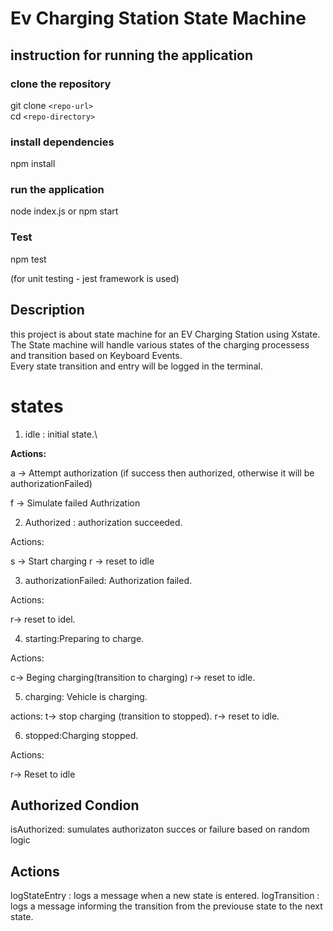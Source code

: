 # Ev Charging Station State Machine

## instruction for running the application 

### clone the repository

git clone ``<repo-url>`` \
cd ``<repo-directory>``

### install dependencies

npm install

### run the application 

node index.js
or 
npm start

### Test

npm test

(for unit testing - jest framework is used)

## Description

this project is about state machine for an EV Charging Station using Xstate.\
The State machine will handle various states of the charging processess and transition based on Keyboard Events.\
Every state transition and entry will be logged in the terminal.

# states

1. idle : initial state.\

**Actions:** 

a -> Attempt authorization (if success then authorized, otherwise it will be authorizationFailed)

f -> Simulate failed Authrization

2. Authorized : authorization succeeded.

Actions:

s -> Start charging 
r -> reset to idle

3. authorizationFailed: Authorization failed.

Actions:

r-> reset to idel.

4. starting:Preparing to charge.

Actions: 

c-> Beging charging(transition to charging)
r->  reset to idle.

5. charging: Vehicle is charging.

actions: 
t-> stop charging (transition to stopped).
r-> reset to idle.

6. stopped:Charging stopped.

Actions:

r-> Reset to idle

## Authorized Condion

isAuthorized: sumulates authorizaton succes or failure based on random logic

## Actions 

logStateEntry : logs a message when a new state is entered.
logTransition : logs a message informing the transition from the previouse state to the next state.

